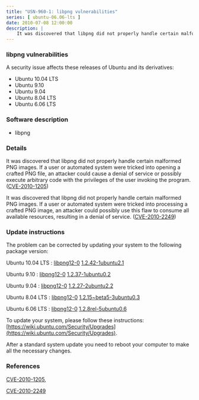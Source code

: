 ```yaml
---
title: "USN-960-1: libpng vulnerabilities"
series: [ ubuntu-06.06-lts ]
date: 2010-07-08 12:00:00
description: |
    It was discovered that libpng did not properly handle certain malformed PNG images. If a user or automated system were tricked into opening a crafted PNG file, an attacker could cause a denial of service or possibly execute arbitrary code with the privileges of the user invoking the program. ([CVE-2010-1205](http://people.ubuntu.com/~ubuntu-security/cve/CVE-2010-1205))
--- 
```

 
### libpng vulnerabilities

A security issue affects these releases of Ubuntu and its derivatives:

* Ubuntu 10.04 LTS
* Ubuntu 9.10
* Ubuntu 9.04
* Ubuntu 8.04 LTS
* Ubuntu 6.06 LTS

### Software description

* libpng 

### Details

It was discovered that libpng did not properly handle certain malformed PNG images. If a user or automated system were tricked into opening a crafted PNG file, an attacker could cause a denial of service or possibly execute arbitrary code with the privileges of the user invoking the program. ([CVE-2010-1205](http://people.ubuntu.com/~ubuntu-security/cve/CVE-2010-1205))

It was discovered that libpng did not properly handle certain malformed PNG images. If a user or automated system were tricked into processing a crafted PNG image, an attacker could possibly use this flaw to consume all available resources, resulting in a denial of service. ([CVE-2010-2249](http://people.ubuntu.com/~ubuntu-security/cve/CVE-2010-2249)) 

### Update instructions

The problem can be corrected by updating your system to the following package version:

Ubuntu 10.04 LTS
 : [libpng12-0](https://launchpad.net/ubuntu/+source/libpng) <span> [1.2.42-1ubuntu2.1](https://launchpad.net/ubuntu/+source/libpng/1.2.42-1ubuntu2.1) </span> 

Ubuntu 9.10
 : [libpng12-0](https://launchpad.net/ubuntu/+source/libpng) <span> [1.2.37-1ubuntu0.2](https://launchpad.net/ubuntu/+source/libpng/1.2.37-1ubuntu0.2) </span> 

Ubuntu 9.04
 : [libpng12-0](https://launchpad.net/ubuntu/+source/libpng) <span> [1.2.27-2ubuntu2.2](https://launchpad.net/ubuntu/+source/libpng/1.2.27-2ubuntu2.2) </span> 

Ubuntu 8.04 LTS
 : [libpng12-0](https://launchpad.net/ubuntu/+source/libpng) <span> [1.2.15~beta5-3ubuntu0.3](https://launchpad.net/ubuntu/+source/libpng/1.2.15~beta5-3ubuntu0.3) </span> 

Ubuntu 6.06 LTS
 : [libpng12-0](https://launchpad.net/ubuntu/+source/libpng) <span> [1.2.8rel-5ubuntu0.6](https://launchpad.net/ubuntu/+source/libpng/1.2.8rel-5ubuntu0.6) </span> 

To update your system, please follow these instructions: [https://wiki.ubuntu.com/Security/Upgrades](https://wiki.ubuntu.com/Security/Upgrades).

After a standard system update you need to reboot your computer to make all the necessary changes. 

### References

 [CVE-2010-1205](http://people.ubuntu.com/~ubuntu-security/cve/CVE-2010-1205), 

 [CVE-2010-2249](http://people.ubuntu.com/~ubuntu-security/cve/CVE-2010-2249)
 

